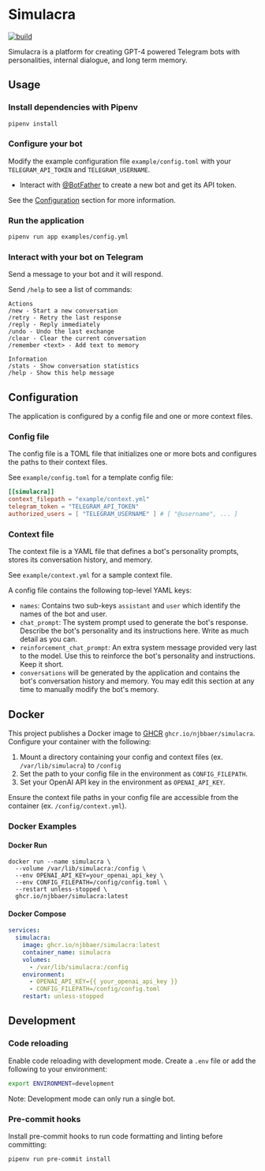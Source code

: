 # Simulacra

[![build](https://github.com/njbbaer/simulacra/actions/workflows/build.yml/badge.svg?branch=master)](https://github.com/njbbaer/simulacra/actions/workflows/build.yml)

Simulacra is a platform for creating GPT-4 powered Telegram bots with personalities, internal dialogue, and long term memory.

## Usage

### Install dependencies with Pipenv

```sh
pipenv install
```

### Configure your bot

Modify the example configuration file `example/config.toml` with your `TELEGRAM_API_TOKEN` and `TELEGRAM_USERNAME`.

- Interact with [@BotFather](https://t.me/botfather) to create a new bot and get its API token.

See the [Configuration](#Configuration) section for more information.

### Run the application

```sh
pipenv run app examples/config.yml
```

### Interact with your bot on Telegram

Send a message to your bot and it will respond.

Send `/help` to see a list of commands:

```text
Actions
/new - Start a new conversation
/retry - Retry the last response
/reply - Reply immediately
/undo - Undo the last exchange
/clear - Clear the current conversation
/remember <text> - Add text to memory

Information
/stats - Show conversation statistics
/help - Show this help message
```

## Configuration

The application is configured by a config file and one or more context files.

### Config file

The config file is a TOML file that initializes one or more bots and configures the paths to their context files.

See `example/config.toml` for a template config file:

```toml
[[simulacra]]
context_filepath = "example/context.yml"
telegram_token = "TELEGRAM_API_TOKEN"
authorized_users = [ "TELEGRAM_USERNAME" ] # [ "@username", ... ]
```

### Context file

The context file is a YAML file that defines a bot's personality prompts, stores its conversation history, and memory.

See `example/context.yml` for a sample context file.

A config file contains the following top-level YAML keys:

- `names`: Contains two sub-keys `assistant` and `user` which identify the names of the bot and user.
- `chat_prompt`: The system prompt used to generate the bot's response. Describe the bot's personality and its instructions here. Write as much detail as you can.
- `reinforcement_chat_prompt`: An extra system message provided very last to the model. Use this to reinforce the bot's personality and instructions. Keep it short.
- `conversations` will be generated by the application and contains the bot's conversation history and memory. You may edit this section at any time to manually modify the bot's memory.

## Docker

This project publishes a Docker image to [GHCR](https://github.com/njbbaer/simulacra/pkgs/container/simulacra) `ghcr.io/njbbaer/simulacra`. Configure your container with the following:

1. Mount a directory containing your config and context files (ex. `/var/lib/simulacra`) to `/config`
2. Set the path to your config file in the environment as `CONFIG_FILEPATH`.
3. Set your OpenAI API key in the environment as `OPENAI_API_KEY`.

Ensure the context file paths in your config file are accessible from the container (ex. `/config/context.yml`).

### Docker Examples

#### Docker Run

```shell
docker run --name simulacra \
  --volume /var/lib/simulacra:/config \
  --env OPENAI_API_KEY=your_openai_api_key \
  --env CONFIG_FILEPATH=/config/config.toml \
  --restart unless-stopped \
  ghcr.io/njbbaer/simulacra:latest
```

#### Docker Compose

```yaml
services:
  simulacra:
    image: ghcr.io/njbbaer/simulacra:latest
    container_name: simulacra
    volumes:
      - /var/lib/simulacra:/config
    environment:
      - OPENAI_API_KEY={{ your_openai_api_key }}
      - CONFIG_FILEPATH=/config/config.toml
    restart: unless-stopped
```

## Development

### Code reloading

Enable code reloading with development mode. Create a `.env` file or add the following to your environment:

```sh
export ENVIRONMENT=development
```

Note: Development mode can only run a single bot.

### Pre-commit hooks

Install pre-commit hooks to run code formatting and linting before committing:

```sh
pipenv run pre-commit install
```
